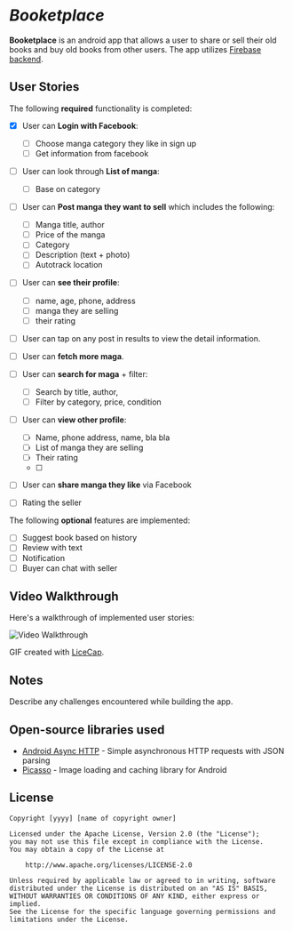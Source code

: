 #  *Booketplace*

**Booketplace** is an android app that allows a user to share or sell their old books and buy old books from other users. The app utilizes [Firebase backend](http://developer.nytimes.com/docs/read/article_search_api_v2).

## User Stories

The following **required** functionality is completed:

* [x] User can **Login with Facebook**:
  * [ ] Choose manga category they like in sign up
  * [ ] Get information from facebook
* [ ] User can look through **List of manga**:
  * [ ] Base on category
* [ ] User can **Post manga they want to sell** which includes the following:
  * [ ] Manga title, author
  * [ ] Price of the manga
  * [ ] Category
  * [ ] Description (text + photo)
  * [ ] Autotrack location
* [ ] User can **see their profile**:
  * [ ] name, age, phone, address
  * [ ] manga they are selling
  * [ ] their rating
  
* [ ] User can tap on any post in results to view the detail information.
* [ ] User can **fetch more maga**.
* [ ] User can **search for maga** + filter:
  * [ ] Search by title, author, 
  * [ ] Filter by category, price, condition
* [ ] User can **view other profile**:
   * [ ] Name, phone address, name, bla bla
   * [ ] List of manga they are selling
   * [ ] Their rating 
   * [ ] 
* [ ] User can **share manga they like** via Facebook
* [ ] Rating the seller


The following **optional** features are implemented:

* [ ] Suggest book based on history
* [ ] Review with text
* [ ] Notification
* [ ] Buyer can chat with seller

## Video Walkthrough

Here's a walkthrough of implemented user stories:

<img src='http://i.imgur.com/link/to/your/gif/file.gif' title='Video Walkthrough' width='' alt='Video Walkthrough' />

GIF created with [LiceCap](http://www.cockos.com/licecap/).

## Notes

Describe any challenges encountered while building the app.

## Open-source libraries used

- [Android Async HTTP](https://github.com/loopj/android-async-http) - Simple asynchronous HTTP requests with JSON parsing
- [Picasso](http://square.github.io/picasso/) - Image loading and caching library for Android

## License

    Copyright [yyyy] [name of copyright owner]

    Licensed under the Apache License, Version 2.0 (the "License");
    you may not use this file except in compliance with the License.
    You may obtain a copy of the License at

        http://www.apache.org/licenses/LICENSE-2.0

    Unless required by applicable law or agreed to in writing, software
    distributed under the License is distributed on an "AS IS" BASIS,
    WITHOUT WARRANTIES OR CONDITIONS OF ANY KIND, either express or implied.
    See the License for the specific language governing permissions and
    limitations under the License.
